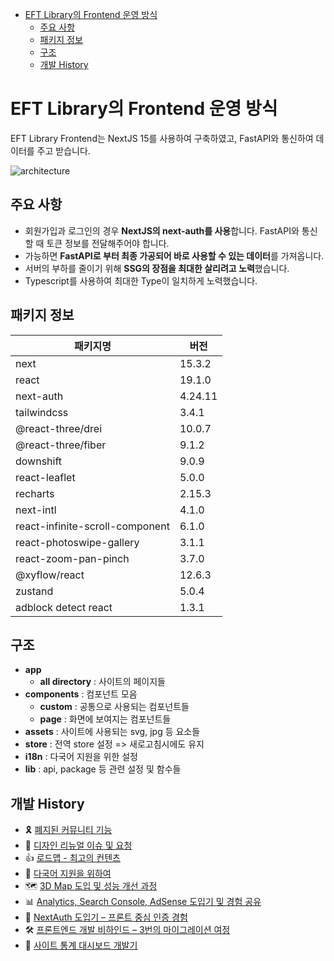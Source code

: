 - [EFT Library의 Frontend 운영 방식](#eft-library의-frontend-운영-방식)
  - [주요 사항](#주요-사항)
  - [패키지 정보](#패키지-정보)
  - [구조](#구조)
  - [개발 History](#개발-history)

# EFT Library의 Frontend 운영 방식

EFT Library Frontend는 NextJS 15를 사용하여 구축하였고, FastAPI와 통신하여 데이터를 주고 받습니다.

![architecture](https://github.com/user-attachments/assets/0aad4cb2-2a18-48e1-832c-436507af67fd)

## 주요 사항

- 회원가입과 로그인의 경우 **NextJS의 next-auth를 사용**합니다. FastAPI와 통신할 때 토큰 정보를 전달해주어야 합니다.
- 가능하면 **FastAPI로 부터 최종 가공되어 바로 사용할 수 있는 데이터**를 가져옵니다.
- 서버의 부하를 줄이기 위해 **SSG의 장점을 최대한 살리려고 노력**했습니다.
- Typescript를 사용하여 최대한 Type이 일치하게 노력했습니다.

## 패키지 정보

| 패키지명                        | 버전    |
| ------------------------------- | ------- |
| next                            | 15.3.2  |
| react                           | 19.1.0  |
| next-auth                       | 4.24.11 |
| tailwindcss                     | 3.4.1   |
| @react-three/drei               | 10.0.7  |
| @react-three/fiber              | 9.1.2   |
| downshift                       | 9.0.9   |
| react-leaflet                   | 5.0.0   |
| recharts                        | 2.15.3  |
| next-intl                       | 4.1.0   |
| react-infinite-scroll-component | 6.1.0   |
| react-photoswipe-gallery        | 3.1.1   |
| react-zoom-pan-pinch            | 3.7.0   |
| @xyflow/react                   | 12.6.3  |
| zustand                         | 5.0.4   |
| adblock detect react            | 1.3.1   |

## 구조

- **app**
  - **all directory** : 사이트의 페이지들
- **components** : 컴포넌트 모음
  - **custom** : 공통으로 사용되는 컴포넌트들
  - **page** : 화면에 보여지는 컴포넌트들
- **assets** : 사이트에 사용되는 svg, jpg 등 요소들
- **store** : 전역 store 설정 => 새로고침시에도 유지
- **i18n** : 다국어 지원을 위한 설정
- **lib** : api, package 등 관련 설정 및 함수들

## 개발 History

- 🎗️ [폐지된 커뮤니티 기능](https://github.com/eft-library/eft-library-history/blob/main/frontend/community.md)
- 🎨 [디자인 리뉴얼 이슈 및 요청](https://github.com/eft-library/eft-library-history/blob/main/frontend/design.md)
- 👍 [로드맵 - 최고의 컨텐츠](https://github.com/eft-library/eft-library-history/blob/main/frontend/roadmap.md)
- 🍱 [다국어 지원을 위하여](https://github.com/eft-library/eft-library-history/blob/main/frontend/i18n.md)
- 🗺️ [3D Map 도입 및 성능 개선 과정](https://github.com/eft-library/eft-library-history/blob/main/frontend/3dmap.md)
- 📊 [Analytics, Search Console, AdSense 도입기 및 경험 공유](https://github.com/eft-library/eft-library-history/blob/main/frontend/google.md)
- 🔐 [NextAuth 도입기 – 프론트 중심 인증 경험](https://github.com/eft-library/eft-library-history/blob/main/frontend/auth.md)
- 🛠️ [프론트엔드 개발 비하인드 – 3번의 마이그레이션 여정](https://github.com/eft-library/eft-library-history/blob/main/frontend//migration.md)
- 🚀 [사이트 통계 대시보드 개발기](https://github.com/eft-library/eft-library-history/blob/main/frontend/dashboard.md)

<!-- 메인페이지 Search 구현 방법 설계 해야 함 - 나머지는 전체 완료 -->
